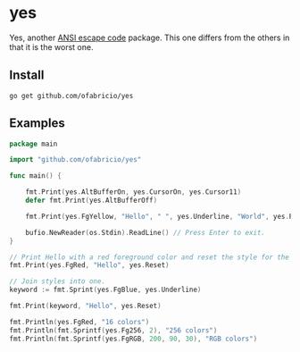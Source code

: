 # yes

Yes, another [ANSI escape code](https://en.wikipedia.org/wiki/ANSI_escape_code) package.
This one differs from the others in that it is the worst one.

## Install

    go get github.com/ofabricio/yes

## Examples

```go
package main

import "github.com/ofabricio/yes"

func main() {

    fmt.Print(yes.AltBufferOn, yes.CursorOn, yes.Cursor11)
    defer fmt.Print(yes.AltBufferOff)

    fmt.Print(yes.FgYellow, "Hello", " ", yes.Underline, "World", yes.Reset)

    bufio.NewReader(os.Stdin).ReadLine() // Press Enter to exit.
}
```

```go
// Print Hello with a red foreground color and reset the style for the next print.
fmt.Print(yes.FgRed, "Hello", yes.Reset)
```

```go
// Join styles into one.
keyword := fmt.Sprint(yes.FgBlue, yes.Underline)

fmt.Print(keyword, "Hello", yes.Reset)
```

```go
fmt.Println(yes.FgRed, "16 colors")
fmt.Println(fmt.Sprintf(yes.Fg256, 2), "256 colors")
fmt.Println(fmt.Sprintf(yes.FgRGB, 200, 90, 30), "RGB colors")
```

